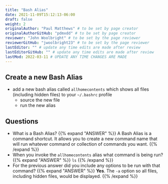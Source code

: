 ```yaml
---
title: "Bash Alias"
date: 2021-11-09T15:12:13-06:00
draft: false
weight: 2
originalAuthor: "Paul Matthews" # to be set by page creator
originalAuthorGitHub: "pdmxdd" # to be set by page creator
reviewer: "John Woolbright" # to be set by the page reviewer
reviewerGitHub: "jwoolbright23" # to be set by the page reviewer
lastEditor: "" # update any time edits are made after review
lastEditorGitHub: "" # update any time edits are made after review
lastMod: 2022-03-11 # UPDATE ANY TIME CHANGES ARE MADE
---
```


## Create a new Bash Alias

- add a new bash alias called `allhomecontents` which shows all files (including hidden files) to your `~/.bashrc` profile
  - source the new file
  - run the new alias

## Questions

- What is a Bash Alias?
{{% expand "ANSWER" %}} 
A Bash Alias is a command shortcut. It allows you to create a new command name that will run whatever command or collection of commands you want.
{{% /expand %}}
- When you invoke the `allhomecontents` alias what command is being run?
{{% expand "ANSWER" %}} 
`ls`
{{% /expand %}}
- For the previous answer did you include any options to be run with that command?
{{% expand "ANSWER" %}}
**Yes**. The `-a` option so all files, including hidden files, would be displayed. 
{{% /expand %}}